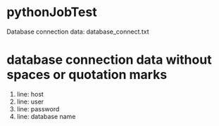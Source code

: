 # pythonJobTest

Database connection data: database_connect.txt
# database connection data without spaces or quotation marks     
1. line: host                         
2. line: user                         
3. line: password                     
4. line: database name                
